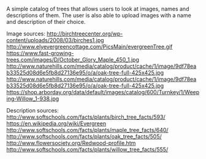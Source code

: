   A simple catalog of trees that allows users to look at images, names and descriptions of them. The user is also able to upload images with a name and description of their choice.Image sources:http://birchtreecenter.org/wp-content/uploads/2008/03/birches1.jpghttp://www.elyevergreencottage.com/PicsMain/evergreenTree.gifhttps://www.fast-growing-trees.com/images/D/October_Glory_Maple_450_1.jpghttp://www.naturehills.com/media/catalog/product/cache/1/image/9df78eab33525d08d6e5fb8d27136e95/o/a/oak-tree-full-425x425.jpghttp://www.naturehills.com/media/catalog/product/cache/1/image/9df78eab33525d08d6e5fb8d27136e95/o/a/oak-tree-full-425x425.jpghttps://shop.arborday.org/data/default/images/catalog/600/Turnkey/1/Weeping-Willow_1-938.jpgDescription sources:http://www.softschools.com/facts/plants/birch_tree_facts/593/https://en.wikipedia.org/wiki/Evergreenhttp://www.softschools.com/facts/plants/maple_tree_facts/640/http://www.softschools.com/facts/plants/oak_tree_facts/505/http://www.flowersociety.org/Redwood-profile.htmhttp://www.softschools.com/facts/plants/willow_tree_facts/555/  
 
